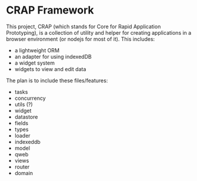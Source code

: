 # CRAP Framework

This project, CRAP (which stands for Core for Rapid Application Prototyping), is
a collection of utility and helper for creating applications in a browser
environment (or nodejs for most of it). This includes:

- a lightweight ORM
- an adapter for using indexedDB
- a widget system
- widgets to view and edit data

The plan is to include these files/features:

- tasks
- concurrency
- utils (?)
- widget
- datastore
- fields
- types
- loader
- indexeddb
- model
- qweb
- views
- router
- domain
